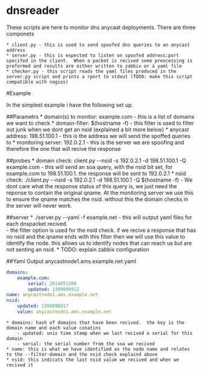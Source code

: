 dnsreader
=========

These scripts are here to monitor dns anycast deployments.  There are three componets

    * client.py - this is used to send spoofed dns queries to an anycast address
    * server.py - this is expected to listen on spoofed address:port specifed in the client.  When a packet is recived some preocessing is preformed and results are either written to zabbix or a yaml file
    * checker.py - this script reads the yaml files produced in the server.py script and prints a rport to stdout (TODO: make this script compatible with nagios)

#Example

In the simplest example i have the following set up.

##Parametrs
    * domain(s) to monitor: example.com
        - this is a list of domains we want to check
    * domain-filter: $(hostname -f)
        - this filter is used to filter out junk when we dont get an nsid (explained a bit more below)
    * anycast address: 198.51.100.1
        - this is the address we will send the spoffed queries to
    * monitoring server: 192.0.2.1
        - this is the server we are spoofing and therefore the one that will recive the response
        
##probes
    * domain check: client.py --nsid -s 192.0.2.1 -d 198.51.100.1 -Q example.com
        - this will send an soa query, with the nsid bit set, for example.com to 198.51.100.1.  the response will be sent to 192.0.2.1
    * nsid check: ./client.py --nsid -s 192.0.2.1 -d 198.51.100.1 -Q $(hostname -f)
        - We dont care what the response status of this query is, we just need the reponse to contain the original qname.  At the monitoring server we use this to ensure the qname matches the nsid.  without this the domain checks in the server will never work.   

##server
    * ./server.py --yaml -f example.net
        - this will output yaml files for each dnspacket recived.  
        - the filter option is used for the nsid check. if we recive a response that has no nsid and the qname ends with this filter then we will use this value to identify the node.  this allows us to identify nodes that can reach us but are not senting an nsid.
    * TODO: explain zabbix configuration

##Yaml Output
anycastnode1.ams.example.net.yaml
```yaml
domains:
    example.com:
        serial: 2014051200
        updated: 1399898912
name: anycastnode1.ams.example.net
nsid:
    updated: 1399898917
    value: anycastnode1.ams.example.net
``` 

    * domains: hash of domains that have been recived.  the key is the domain name and each value conatins
        - updated: unix time stamp when we last recived a serial for this domain
        - serial: the serial number from the soa we recived
    * name: this is what we have identified as the node name and relates to the --filter-domain and the nsid check explaind above
    * nsid: this indicats the last nsid value we recived and when we recived it


